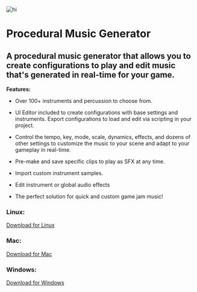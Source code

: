 <img src="Images/Logo.png" alt="hi" class="inline"/>

# Procedural Music Generator

## A procedural music generator that allows you to create configurations to play and edit music that's generated in real-time for your game. 

**Features:**
- Over 100+ instruments and percussion to choose from.

- UI Editor included to create configurations with base settings and instruments.  Export configurations to load and edit via scripting in your project.

- Control the tempo, key, mode, scale, dynamics, effects, and dozens of other settings to customize the music to your scene and adapt to your gameplay in real-time. 

- Pre-make and save specific clips to play as SFX at any time.

- Import custom instrument samples.

- Edit instrument or global audio effects

- The perfect solution for quick and custom game jam music!

### Linux:
[Download for Linux](https://github.com/StickAndBindleGames/ProceduralMusicPlayer_Linux)

### Mac:
[Download for Mac](https://github.com/StickAndBindleGames/ProceduralMusicPlayer_Mac)

### Windows:
[Download for Windows](https://github.com/StickAndBindleGames/ProceduralMusicPlayer_Win)
